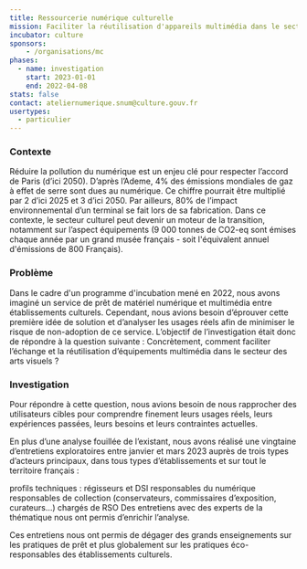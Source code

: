 ```yaml
---
title: Ressourcerie numérique culturelle
mission: Faciliter la réutilisation d'appareils multimédia dans le secteur des arts plastiques
incubator: culture
sponsors: 
    - /organisations/mc
phases:
  - name: investigation
    start: 2023-01-01
    end: 2022-04-08
stats: false
contact: ateliernumerique.snum@culture.gouv.fr
usertypes:
  - particulier
---
```


### Contexte

Réduire la pollution du numérique est un enjeu clé pour respecter l’accord de Paris (d’ici 2050). D’après l’Ademe, 4% des émissions mondiales de gaz à effet de serre sont dues au numérique. Ce chiffre pourrait être multiplié par 2 d’ici 2025 et 3 d’ici 2050. Par ailleurs, 80% de l’impact environnemental d’un terminal se fait lors de sa fabrication.
Dans ce contexte, le secteur culturel peut devenir un moteur de la transition, notamment sur l’aspect équipements (9 000 tonnes de CO2-eq sont émises chaque année par un grand musée français - soit l'équivalent annuel d'émissions de 800 Français).

### Problème

Dans le cadre d'un programme d'incubation mené en 2022, nous avons imaginé un service de prêt de matériel numérique et multimédia entre établissements culturels. Cependant, nous avions besoin d’éprouver cette première idée de solution et d’analyser les usages réels afin de minimiser le risque de non-adoption de ce service. L’objectif de l’investigation était donc de répondre à la question suivante :
Concrètement, comment faciliter l’échange et la réutilisation d’équipements multimédia dans le secteur des arts visuels ?

### Investigation 

Pour répondre à cette question, nous avions besoin de nous rapprocher des utilisateurs cibles pour comprendre finement  leurs usages réels, leurs expériences passées, leurs besoins et leurs contraintes actuelles.

En plus d’une analyse fouillée de l’existant, nous avons réalisé une vingtaine d’entretiens exploratoires entre janvier et mars 2023 auprès de trois types d’acteurs principaux, dans tous types d’établissements et sur tout le territoire français :

profils techniques : régisseurs et DSI
responsables du numérique
responsables de collection (conservateurs, commissaires d’exposition, curateurs…)
chargés de RSO
Des entretiens avec des experts de la thématique nous ont permis d’enrichir l’analyse.

Ces entretiens nous ont permis de dégager des grands enseignements sur les pratiques de prêt et plus globalement sur les pratiques éco-responsables des établissements culturels.
